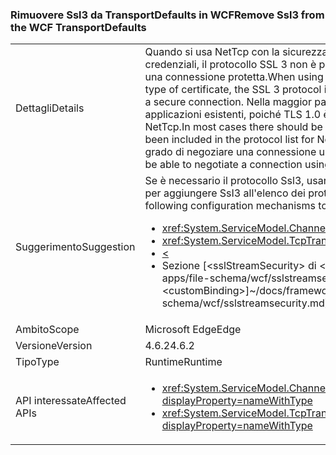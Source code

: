 ### <a name="remove-ssl3-from-the-wcf-transportdefaults"></a><span data-ttu-id="05706-101">Rimuovere Ssl3 da TransportDefaults in WCF</span><span class="sxs-lookup"><span data-stu-id="05706-101">Remove Ssl3 from the WCF TransportDefaults</span></span>

|   |   |
|---|---|
|<span data-ttu-id="05706-102">Dettagli</span><span class="sxs-lookup"><span data-stu-id="05706-102">Details</span></span>|<span data-ttu-id="05706-103">Quando si usa NetTcp con la sicurezza del trasporto e un tipo di certificato con credenziali, il protocollo SSL 3 non è più un protocollo predefinito usato per negoziare una connessione protetta.</span><span class="sxs-lookup"><span data-stu-id="05706-103">When using NetTcp with transport security and a credential type of certificate, the SSL 3 protocol is no longer a default protocol used for negotiating a secure connection.</span></span> <span data-ttu-id="05706-104">Nella maggior parte dei casi non vi sarà alcun impatto sulle applicazioni esistenti, poiché TLS 1.0 è sempre stato incluso nell'elenco di protocolli per NetTcp.</span><span class="sxs-lookup"><span data-stu-id="05706-104">In most cases there should be no impact to existing apps as TLS 1.0 has always been included in the protocol list for NetTcp.</span></span> <span data-ttu-id="05706-105">Tutti i client esistenti devono essere in grado di negoziare una connessione usando almeno TLS1.0.</span><span class="sxs-lookup"><span data-stu-id="05706-105">All existing clients should be able to negotiate a connection using at least TLS1.0.</span></span>|
|<span data-ttu-id="05706-106">Suggerimento</span><span class="sxs-lookup"><span data-stu-id="05706-106">Suggestion</span></span>|<span data-ttu-id="05706-107">Se è necessario il protocollo Ssl3, usare uno dei meccanismi di configurazione seguenti per aggiungere SsI3 all'elenco dei protocolli negoziati.</span><span class="sxs-lookup"><span data-stu-id="05706-107">If Ssl3 is required, use one of the following configuration mechanisms to add Ssl3 to the list of negotiated protocols.</span></span><ul><li><xref:System.ServiceModel.Channels.SslStreamSecurityBindingElement.SslProtocols></li><li><xref:System.ServiceModel.TcpTransportSecurity.SslProtocols></li><li>[<](~/docs/framework/configure-apps/file-schema/wcf/transport-of-nettcpbinding.md)</li><li><span data-ttu-id="05706-108">Sezione [&lt;sslStreamSecurity&gt; di &lt;customBinding&gt;]~/docs/framework/configure-apps/file-schema/wcf/sslstreamsecurity.md)</span><span class="sxs-lookup"><span data-stu-id="05706-108">[&lt;sslStreamSecurity&gt; section of &lt;customBinding&gt;]~/docs/framework/configure-apps/file-schema/wcf/sslstreamsecurity.md)</span></span></li></ul>|
|<span data-ttu-id="05706-109">Ambito</span><span class="sxs-lookup"><span data-stu-id="05706-109">Scope</span></span>|<span data-ttu-id="05706-110">Microsoft Edge</span><span class="sxs-lookup"><span data-stu-id="05706-110">Edge</span></span>|
|<span data-ttu-id="05706-111">Versione</span><span class="sxs-lookup"><span data-stu-id="05706-111">Version</span></span>|<span data-ttu-id="05706-112">4.6.2</span><span class="sxs-lookup"><span data-stu-id="05706-112">4.6.2</span></span>|
|<span data-ttu-id="05706-113">Tipo</span><span class="sxs-lookup"><span data-stu-id="05706-113">Type</span></span>|<span data-ttu-id="05706-114">Runtime</span><span class="sxs-lookup"><span data-stu-id="05706-114">Runtime</span></span>|
|<span data-ttu-id="05706-115">API interessate</span><span class="sxs-lookup"><span data-stu-id="05706-115">Affected APIs</span></span>|<ul><li><xref:System.ServiceModel.Channels.SslStreamSecurityBindingElement.SslProtocols?displayProperty=nameWithType></li><li><xref:System.ServiceModel.TcpTransportSecurity.SslProtocols?displayProperty=nameWithType></li></ul>|

